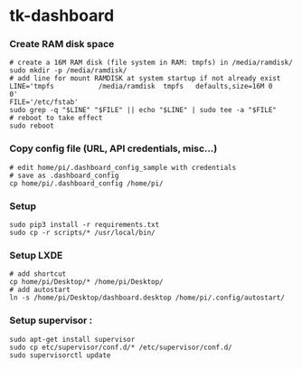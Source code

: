 # tk-dashboard

### Create RAM disk space

    # create a 16M RAM disk (file system in RAM: tmpfs) in /media/ramdisk/
    sudo mkdir -p /media/ramdisk/
    # add line for mount RAMDISK at system startup if not already exist
    LINE='tmpfs           /media/ramdisk  tmpfs   defaults,size=16M 0       0'
    FILE='/etc/fstab'
    sudo grep -q "$LINE" "$FILE" || echo "$LINE" | sudo tee -a "$FILE"
    # reboot to take effect
    sudo reboot

### Copy config file (URL, API credentials, misc...)

    # edit home/pi/.dashboard_config_sample with credentials
    # save as .dashboard_config
    cp home/pi/.dashboard_config /home/pi/

### Setup

    sudo pip3 install -r requirements.txt
    sudo cp -r scripts/* /usr/local/bin/

### Setup LXDE

    # add shortcut
    cp home/pi/Desktop/* /home/pi/Desktop/
    # add autostart
    ln -s /home/pi/Desktop/dashboard.desktop /home/pi/.config/autostart/

### Setup supervisor :

    sudo apt-get install supervisor
    sudo cp etc/supervisor/conf.d/* /etc/supervisor/conf.d/
    sudo supervisorctl update
